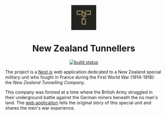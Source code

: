 <div align="center">
    <img width="80" height="80" src="./public/apple-touch-icon-114x114.png"/>
</div>
<h1 align="center">
    New Zealand Tunnellers
</h1>
<div align="center">
    <a href="https://github.com/ByAnthony/newzealandtunnellers/actions/workflows/nztunnellers.yml">
        <img src="https://github.com/ByAnthony/newzealandtunnellers/actions/workflows/nztunnellers.yml/badge.svg" alt="build status"></a>
</div>

The project is a [Next.js](https://github.com/vercel/next.js) web application dedicated to a New Zealand special military unit who fought in France during the First World War (1914-1918): the _New Zealand Tunnelling Company_.

This company was formed at a time where the British Army struggled in their underground battle against the German miners beneath the no man's land. The [web application](https://www.nztunnellers.com) tells the original story of this special unit and shares the men's war experience.
